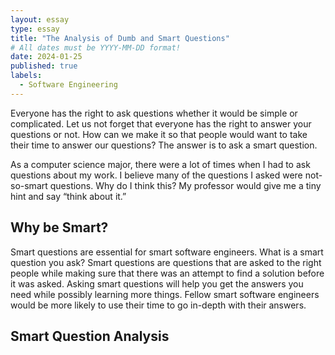 ```yaml
---
layout: essay
type: essay
title: "The Analysis of Dumb and Smart Questions"
# All dates must be YYYY-MM-DD format!
date: 2024-01-25
published: true
labels:
  - Software Engineering
---
```


Everyone has the right to ask questions whether it would be simple or complicated. Let us not forget that everyone has the right to answer your questions or not. How can we make it so that people would want to take their time to answer our questions? The answer is to ask a smart question.

As a computer science major, there were a lot of times when I had to ask questions about my work. I believe many of the questions I asked were not-so-smart questions. Why do I think this? My professor would give me a tiny hint and say “think about it.” 

## Why be Smart?

Smart questions are essential for smart software engineers. What is a smart question you ask? Smart questions are questions that are asked to the right people while making sure that there was an attempt to find a solution before it was asked. Asking smart questions will help you get the answers you need while possibly learning more things. Fellow smart software engineers would be more likely to use their time to go in-depth with their answers. 

## Smart Question Analysis

